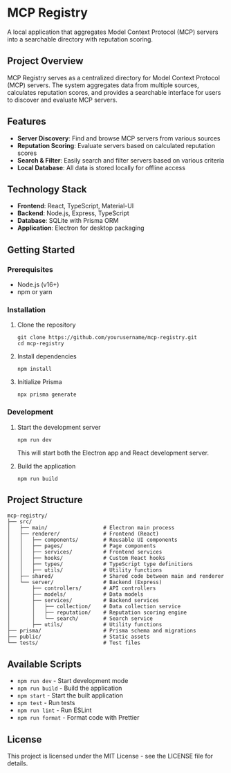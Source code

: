 # MCP Registry

A local application that aggregates Model Context Protocol (MCP) servers into a searchable directory with reputation scoring.

## Project Overview

MCP Registry serves as a centralized directory for Model Context Protocol (MCP) servers. The system aggregates data from multiple sources, calculates reputation scores, and provides a searchable interface for users to discover and evaluate MCP servers.

## Features

- **Server Discovery**: Find and browse MCP servers from various sources
- **Reputation Scoring**: Evaluate servers based on calculated reputation scores
- **Search & Filter**: Easily search and filter servers based on various criteria
- **Local Database**: All data is stored locally for offline access

## Technology Stack

- **Frontend**: React, TypeScript, Material-UI
- **Backend**: Node.js, Express, TypeScript
- **Database**: SQLite with Prisma ORM
- **Application**: Electron for desktop packaging

## Getting Started

### Prerequisites

- Node.js (v16+)
- npm or yarn

### Installation

1. Clone the repository
   ```
   git clone https://github.com/yourusername/mcp-registry.git
   cd mcp-registry
   ```

2. Install dependencies
   ```
   npm install
   ```

3. Initialize Prisma
   ```
   npx prisma generate
   ```

### Development

1. Start the development server
   ```
   npm run dev
   ```

   This will start both the Electron app and React development server.

2. Build the application
   ```
   npm run build
   ```

## Project Structure

```
mcp-registry/
├── src/
│   ├── main/                  # Electron main process
│   ├── renderer/              # Frontend (React)
│   │   ├── components/        # Reusable UI components
│   │   ├── pages/             # Page components
│   │   ├── services/          # Frontend services
│   │   ├── hooks/             # Custom React hooks
│   │   ├── types/             # TypeScript type definitions
│   │   ├── utils/             # Utility functions
│   ├── shared/                # Shared code between main and renderer
│   └── server/                # Backend (Express)
│       ├── controllers/       # API controllers
│       ├── models/            # Data models
│       ├── services/          # Backend services
│       │   ├── collection/    # Data collection service
│       │   ├── reputation/    # Reputation scoring engine
│       │   └── search/        # Search service
│       ├── utils/             # Utility functions
├── prisma/                    # Prisma schema and migrations
├── public/                    # Static assets
└── tests/                     # Test files
```

## Available Scripts

- `npm run dev` - Start development mode
- `npm run build` - Build the application
- `npm start` - Start the built application
- `npm test` - Run tests
- `npm run lint` - Run ESLint
- `npm run format` - Format code with Prettier

## License

This project is licensed under the MIT License - see the LICENSE file for details.